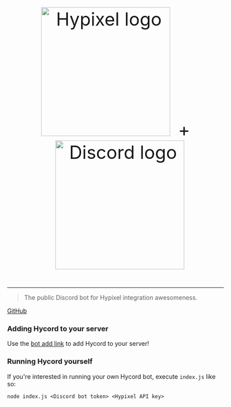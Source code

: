 <p align="center" style="text-align: center; font-size: 3em; vertical-align: center;"><img src="https://api.hypixel.net/assets/images/logo.png" width="300" style="margin-right: 2vw" alt="Hypixel logo"/>+<img src="https://upload.wikimedia.org/wikipedia/en/b/b7/Discord_logo_svg.svg" width="300" style="margin-left: 2vw" alt="Discord logo"/></p>

---

> The public Discord bot for Hypixel integration awesomeness.

[GitHub](https://github.com/ethanent/hycord)

### Adding Hycord to your server

Use the [bot add link](https://discordapp.com/oauth2/authorize?client_id=381633622148513802&scope=bot&permissions=104008769) to add Hycord to your server!

### Running Hycord yourself

If you're interested in running your own Hycord bot, execute `index.js` like so:

```shell
node index.js <Discord bot token> <Hypixel API key>
```